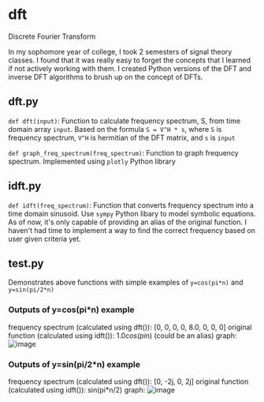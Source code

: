 # dft
Discrete Fourier Transform

In my sophomore year of college, I took 2 semesters of signal theory classes. I found that it was really easy to forget the concepts that I learned if not actively working with them. I created Python versions of the DFT and inverse DFT algorithms to brush up on the concept of DFTs.

## dft.py

`def dft(input)`: Function to calculate frequency spectrum, S, from time domain array `input`. Based on the formula `S = V^H * s`, where `S` is frequency spectrum, `V^H` is hermitian of the DFT matrix, and `s` is `input`

`def graph_freq_spectrum(freq_spectrum)`: Function to graph frequency spectrum. Implemented using `plotly` Python library

## idft.py

`def idft(freq_spectrum)`: Function that converts frequency spectrum into a time domain sinusoid. Use `sympy` Python libary to model symbolic equations. As of now, it's only capable of providing an alias of the original function. I haven't had time to implement a way to find the correct frequency based on user given criteria yet.

## test.py

Demonstrates above functions with simple examples of `y=cos(pi*n)` and `y=sin(pi/2*n)`

### Outputs of y=cos(pi*n) example
frequency spectrum (calculated using dft()): [0, 0, 0, 0, 8.0, 0, 0, 0]
original function (calculated using idft()): 1.0*cos(pi*n) (could be an alias)
graph: ![image](https://user-images.githubusercontent.com/13570258/62342101-a7456780-b4b3-11e9-8b23-450cd2db4b82.png)

### Outputs of y=sin(pi/2*n) example
frequency spectrum (calculated using dft()): [0, -2j, 0, 2j]
original function (calculated using idft()): sin(pi*n/2)
graph: ![image](https://user-images.githubusercontent.com/13570258/62342270-44080500-b4b4-11e9-964b-3e29cc865fba.png)





